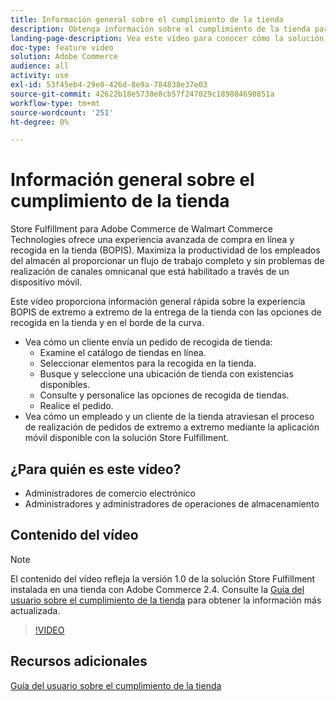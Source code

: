 ```yaml
---
title: Información general sobre el cumplimiento de la tienda
description: Obtenga información sobre el cumplimiento de la tienda para Adobe Commerce de Walmart Commerce Technologies, una avanzada solución omnicanal de cumplimiento que ofrece una experiencia de compra en línea, recogida en la tienda (BOPIS) de extremo a extremo.
landing-page-description: Vea este vídeo para conocer cómo la solución Store Fulfillment ofrece a los clientes la comodidad de los empleados de recogida y almacenamiento en la tienda y en el lado del cursor, así como flujos de trabajo de cumplimiento más eficientes y listos para dispositivos móviles para recoger, realizar etapas y realizar pedidos de recogida en la tienda a los clientes.
doc-type: feature video
solution: Adobe Commerce
audience: all
activity: use
exl-id: 53f45eb4-29e0-426d-8e9a-784838e37e03
source-git-commit: 42622b18e5738e8cb57f247029c189884698851a
workflow-type: tm+mt
source-wordcount: '251'
ht-degree: 0%

---
```


# Información general sobre el cumplimiento de la tienda

Store Fulfillment para Adobe Commerce de Walmart Commerce Technologies ofrece una experiencia avanzada de compra en línea y recogida en la tienda (BOPIS). Maximiza la productividad de los empleados del almacén al proporcionar un flujo de trabajo completo y sin problemas de realización de canales omnicanal que está habilitado a través de un dispositivo móvil.

Este vídeo proporciona información general rápida sobre la experiencia BOPIS de extremo a extremo de la entrega de la tienda con las opciones de recogida en la tienda y en el borde de la curva.

- Vea cómo un cliente envía un pedido de recogida de tienda:
   - Examine el catálogo de tiendas en línea.
   - Seleccionar elementos para la recogida en la tienda.
   - Busque y seleccione una ubicación de tienda con existencias disponibles.
   - Consulte y personalice las opciones de recogida de tiendas.
   - Realice el pedido.
- Vea cómo un empleado y un cliente de la tienda atraviesan el proceso de realización de pedidos de extremo a extremo mediante la aplicación móvil disponible con la solución Store Fulfillment.

## ¿Para quién es este vídeo?

- Administradores de comercio electrónico
- Administradores y administradores de operaciones de almacenamiento

## Contenido del vídeo

>[!NOTE]
>
>El contenido del vídeo refleja la versión 1.0 de la solución Store Fulfillment instalada en una tienda con Adobe Commerce 2.4. Consulte la [Guía del usuario sobre el cumplimiento de la tienda](https://experienceleague.adobe.com/docs/commerce-merchant-services/store-fulfillment/introduction.html) para obtener la información más actualizada.

>[!VIDEO](https://video.tv.adobe.com/v/343653?quality=12&learn=on)

## Recursos adicionales

[Guía del usuario sobre el cumplimiento de la tienda](https://experienceleague.adobe.com/docs/commerce-merchant-services/store-fulfillment/introduction.html)

